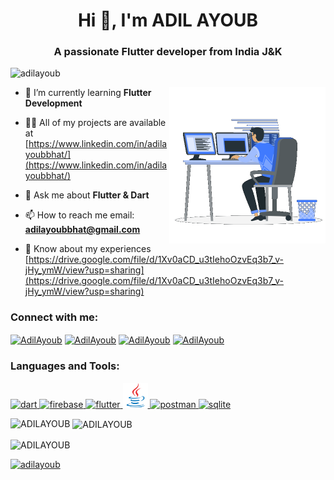 
<h1 align="center">Hi 👋, I'm ADIL AYOUB </h1>
<h3 align="center">A passionate Flutter developer from India J&K </h3>

<p align="left"> <img src="https://komarev.com/ghpvc/?username=adilayoub&label=Profile%20views&color=0e75b6&style=flat" alt="adilayoub" /> </p>
<img src="https://github.com/0xAbdulKhalid/0xAbdulKhalid/raw/main/assets/mdImages/Right_Side.gif" style="visibility:visible;max-width:100%;" width="250px" align="right">

- 🌱 I’m currently learning **Flutter Development**

- 👨‍💻 All of my projects are available at [https://www.linkedin.com/in/adilayoubbhat/](https://www.linkedin.com/in/adilayoubbhat/)

- 💬 Ask me about **Flutter & Dart**

- 📫 How to reach me email: **adilayoubbhat@gmail.com**

- 📄 Know about my experiences [https://drive.google.com/file/d/1Xv0aCD_u3tIehoOzvEq3b7_v-jHy_ymW/view?usp=sharing](https://drive.google.com/file/d/1Xv0aCD_u3tIehoOzvEq3b7_v-jHy_ymW/view?usp=sharing)

<h3 align="left">Connect with me:</h3>
<p align="left">
<a href="https://twitter.com/adilayoubbhat" target="blank"><img align="center" src="https://raw.githubusercontent.com/rahuldkjain/github-profile-readme-generator/master/src/images/icons/Social/twitter.svg" alt="AdilAyoub" height="30" width="40" /></a>
<a href="https://www.linkedin.com/in/adilayoubbhat/" target="blank"><img align="center" src="https://raw.githubusercontent.com/rahuldkjain/github-profile-readme-generator/master/src/images/icons/Social/linked-in-alt.svg" alt="AdilAyoub" height="30" width="40" /></a>
<a href="https://www.instagram.com/bhat_adil_ayoub/" target="blank"><img align="center" src="https://raw.githubusercontent.com/rahuldkjain/github-profile-readme-generator/master/src/images/icons/Social/instagram.svg" alt="AdilAyoub" height="30" width="40" /></a>
  <a href="https://www.facebook.com/adilayoubbhat/" target="blank"><img align="center" src="https://raw.githubusercontent.com/rahuldkjain/github-profile-readme-generator/master/src/images/icons/Social/facebook.svg" alt="AdilAyoub" height="30" width="40" /></a>
</p>

<h3 align="left">Languages and Tools:</h3>
<a href="https://dart.dev" target="_blank" rel="noreferrer"> <img src="https://www.vectorlogo.zone/logos/dartlang/dartlang-icon.svg" alt="dart" width="40" height="40"/> </a> <a href="https://firebase.google.com/" target="_blank" rel="noreferrer"> <img src="https://www.vectorlogo.zone/logos/firebase/firebase-icon.svg" alt="firebase" width="40" height="40"/> </a> <a href="https://flutter.dev" target="_blank" rel="noreferrer"> <img src="https://www.vectorlogo.zone/logos/flutterio/flutterio-icon.svg" alt="flutter" width="40" height="40"/> </a> <a href="https://www.java.com" target="_blank" rel="noreferrer"> <img src="https://raw.githubusercontent.com/devicons/devicon/master/icons/java/java-original.svg" alt="java" width="40" height="40"/> </a> <a href="https://postman.com" target="_blank" rel="noreferrer"> <img src="https://www.vectorlogo.zone/logos/getpostman/getpostman-icon.svg" alt="postman" width="40" height="40"/> </a> <a href="https://www.sqlite.org/" target="_blank" rel="noreferrer"> <img src="https://www.vectorlogo.zone/logos/sqlite/sqlite-icon.svg" alt="sqlite" width="40" height="40"/> </a> </p>

<p><img align="left" src="https://github-readme-stats.vercel.app/api/top-langs?username=ADILAYOUB&show_icons=true&locale=en&layout=compact" alt="ADILAYOUB" /></p>

<p>&nbsp;<img align="center" src="https://github-readme-stats.vercel.app/api?username=ADILAYOUB&show_icons=true&locale=en" alt="ADILAYOUB" /></p>

<p><img align="center" src="https://github-readme-streak-stats.herokuapp.com/?user=ADILAYOUB&" alt="ADILAYOUB" /></p>
<p align="left"> <a href="https://github.com/ryo-ma/github-profile-trophy"><img src="https://github-profile-trophy.vercel.app/?username=ADILAYOUB" alt="adilayoub" /></a> </p>

